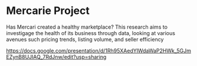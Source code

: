 # Mercarie Project


Has Mercari created a healthy marketplace? This research aims to investigage the health of its business through data, looking at various avenues such pricing trends, listing volume, and seller efficiency

https://docs.google.com/presentation/d/1Rh95XAedYlWdaWaP2HWk_5GJmEZynB8UJIAQ_7RdJnw/edit?usp=sharing
